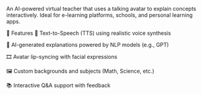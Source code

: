 An AI-powered virtual teacher that uses a talking avatar to explain concepts interactively. Ideal for e-learning platforms, schools, and personal learning apps.

📌 Features
🎤 Text-to-Speech (TTS) using realistic voice synthesis

🧠 AI-generated explanations powered by NLP models (e.g., GPT)

🎞️ Avatar lip-syncing with facial expressions

🖼️ Custom backgrounds and subjects (Math, Science, etc.)

📚 Interactive Q&A support with feedback

